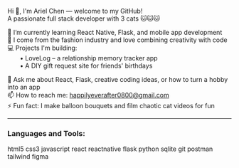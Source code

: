 Hi 👋, I'm Ariel Chen — welcome to my GitHub!  
A passionate full stack developer with 3 cats 🐱🐱🐱

🌱 I’m currently learning React Native, Flask, and mobile app development  
🎨 I come from the fashion industry and love combining creativity with code  
💻 Projects I'm building:  
  • LoveLog – a relationship memory tracker app  
  • A DIY gift request site for friends' birthdays  

💬 Ask me about React, Flask, creative coding ideas, or how to turn a hobby into an app  
📫 How to reach me: happilyeverafter0800@gmail.com  
⚡ Fun fact: I make balloon bouquets and film chaotic cat videos for fun

---

### Languages and Tools:
html5 css3 javascript react reactnative flask python sqlite git postman tailwind figma
